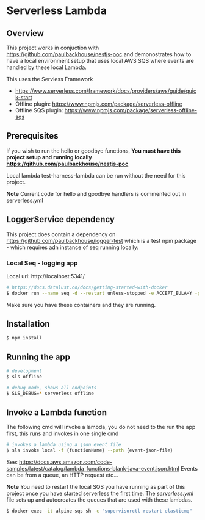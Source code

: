 # Serverless Lambda


## Overview
This project works in conjuction with https://github.com/paulbackhouse/nestjs-poc and demonostrates how to have a local environment setup that uses local AWS SQS where events are handled by these local Lambda.

This uses the Servless Framework
- https://www.serverless.com/framework/docs/providers/aws/guide/quick-start
- Offline plugin: https://www.npmjs.com/package/serverless-offline
- Offline SQS plugin: https://www.npmjs.com/package/serverless-offline-sqs

## Prerequisites
If you wish to run the hello or goodbye functions,
**You must have this project setup and running locally https://github.com/paulbackhouse/nestjs-poc**

Local lambda test-harness-lambda can be run without the need for this project.

**Note**
Current code for hello and goodbye handlers is commented out in serverless.yml

## LoggerService dependency
This project does contain a dependency on https://github.com/paulbackhouse/logger-test which is a test npm package - which requires adn instance of seq running locally:

### Local Seq - logging app
Local url: http://localhost:5341/

```bash
# https://docs.datalust.co/docs/getting-started-with-docker
$ docker run --name seq -d --restart unless-stopped -e ACCEPT_EULA=Y -p 5341:80 datalust/seq:latest
```
Make sure you have these containers and they are running.


## Installation

```bash
$ npm install
```

## Running the app

```bash
# development
$ sls offline

# debug mode, shows all endpoints
$ SLS_DEBUG=* serverless offline
```

## Invoke a Lambda function
The following cmd will invoke a lambda, you do not need to the run the app first, this runs and invokes in one single cmd

```bash
# invokes a lambda using a json event file
$ sls invoke local -f {functionName} --path {event-json-file}
```
See: https://docs.aws.amazon.com/code-samples/latest/catalog/lambda_functions-blank-java-event.json.html
Events can be from a queue, an HTTP request etc...


**Note** You need to restart the local SQS you have running as part of this project once you have started serverless the first time. 
The *serverless.yml* file sets up and autocreates the queues that are used with these lambdas.

```bash
$ docker exec -it alpine-sqs sh -c "supervisorctl restart elasticmq"
```